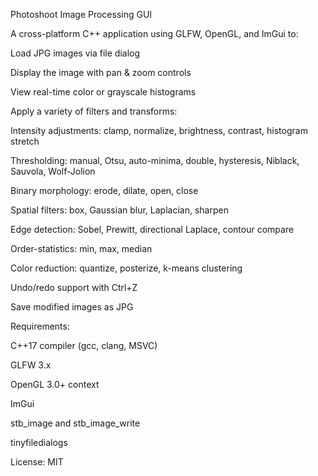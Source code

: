 Photoshoot Image Processing GUI

A cross-platform C++ application using GLFW, OpenGL, and ImGui to:

Load JPG images via file dialog

Display the image with pan & zoom controls

View real-time color or grayscale histograms

Apply a variety of filters and transforms:

Intensity adjustments: clamp, normalize, brightness, contrast, histogram stretch

Thresholding: manual, Otsu, auto-minima, double, hysteresis, Niblack, Sauvola, Wolf-Jolion

Binary morphology: erode, dilate, open, close

Spatial filters: box, Gaussian blur, Laplacian, sharpen

Edge detection: Sobel, Prewitt, directional Laplace, contour compare

Order-statistics: min, max, median

Color reduction: quantize, posterize, k-means clustering

Undo/redo support with Ctrl+Z

Save modified images as JPG

Requirements:

C++17 compiler (gcc, clang, MSVC)

GLFW 3.x

OpenGL 3.0+ context

ImGui

stb_image and stb_image_write

tinyfiledialogs


License: MIT

